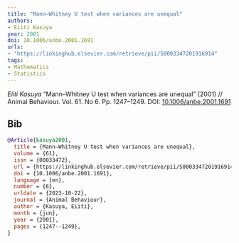 ```yaml
---
title: "Mann–Whitney U test when variances are unequal"
authors:
- Eiiti Kasuya
year: 2001
doi: 10.1006/anbe.2001.1691
urls:
- "https://linkinghub.elsevier.com/retrieve/pii/S0003347201916914"
tags:
- Mathematics
- Statistics
---
```


<i>Eiiti Kasuya</i> <span title="">“Mann–Whitney U test when variances are unequal”</span> (2001) // Animal Behaviour. Vol.&nbsp;61. No&nbsp;6. Pp.&nbsp;1247–1249. DOI:&nbsp;<a href='https://doi.org/10.1006/anbe.2001.1691'>10.1006/anbe.2001.1691</a>

## Bib

```bib
@Article{kasuya2001,
  title = {Mann–Whitney U test when variances are unequal},
  volume = {61},
  issn = {00033472},
  url = {https://linkinghub.elsevier.com/retrieve/pii/S0003347201916914},
  doi = {10.1006/anbe.2001.1691},
  language = {en},
  number = {6},
  urldate = {2023-10-22},
  journal = {Animal Behaviour},
  author = {Kasuya, Eiiti},
  month = {jun},
  year = {2001},
  pages = {1247--1249},
}
```
